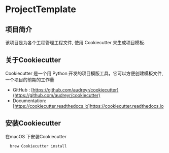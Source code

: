 # ProjectTemplate
## 项目简介
该项目是为各个工程管理工程文件, 使用 Cookiecutter 来生成项目模板.

## 关于Cookiecutter
Cookiecutter 是一个用 Python 开发的项目模版工具，它可以方便创建模板文件,一个项目的前期的工作量
* GitHub : [https://github.com/audreyr/cookiecutter](https://github.com/audreyr/cookiecutter)
* Documentation:  [https://cookiecutter.readthedocs.io]https://cookiecutter.readthedocs.io

## 安装Cookiecutter

在macOS 下安装Cookiecutter

```
  brew Cookiecutter install
```


